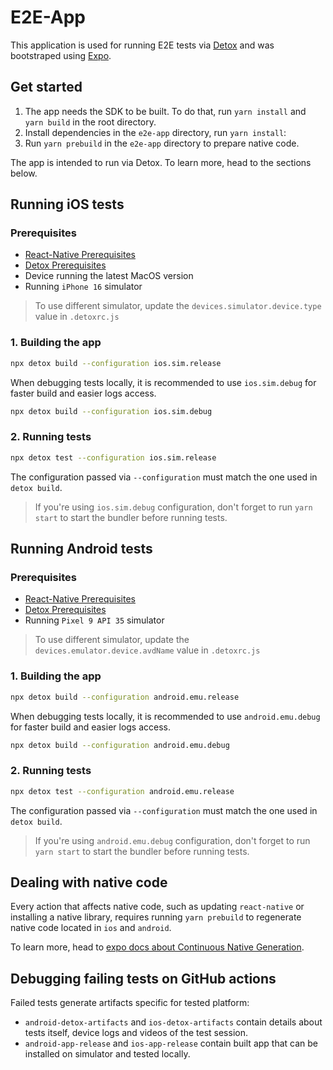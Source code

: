 # E2E-App

This application is used for running E2E tests via [Detox](https://github.com/wix/Detox)
and was bootstraped using [Expo](https://expo.dev).

## Get started

1. The app needs the SDK to be built. To do that, run `yarn install` and `yarn build` in the root directory.
2. Install dependencies in the `e2e-app` directory, run `yarn install`:
3. Run `yarn prebuild` in the `e2e-app` directory to prepare native code.

The app is intended to run via Detox. To learn more, head to the sections below.

## Running iOS tests

### Prerequisites
- [React-Native Prerequisites](https://reactnative.dev/docs/next/set-up-your-environment?platform=ios)
- [Detox Prerequisites](https://wix.github.io/Detox/docs/introduction/environment-setup)
- Device running the latest MacOS version
- Running `iPhone 16` simulator

> To use different simulator, update the `devices.simulator.device.type` value in `.detoxrc.js`

### 1. Building the app
```bash
npx detox build --configuration ios.sim.release
```
When debugging tests locally, it is recommended to use `ios.sim.debug` for faster build and easier logs access.
```bash
npx detox build --configuration ios.sim.debug
```

### 2. Running tests
```bash
npx detox test --configuration ios.sim.release
```

The configuration passed via `--configuration` must match the one used in `detox build`.

> If you're using `ios.sim.debug` configuration, don't forget to run `yarn start` to start the bundler before running tests.

## Running Android tests

### Prerequisites
- [React-Native Prerequisites](https://reactnative.dev/docs/next/set-up-your-environment?platform=android)
- [Detox Prerequisites](https://wix.github.io/Detox/docs/introduction/environment-setup)
- Running `Pixel 9 API 35` simulator

> To use different simulator, update the `devices.emulator.device.avdName` value in `.detoxrc.js`

### 1. Building the app
```bash
npx detox build --configuration android.emu.release
```
When debugging tests locally, it is recommended to use `android.emu.debug` for faster build and easier logs access.
```bash
npx detox build --configuration android.emu.debug
```

### 2. Running tests
```bash
npx detox test --configuration android.emu.release
```

The configuration passed via `--configuration` must match the one used in `detox build`.

> If you're using `android.emu.debug` configuration, don't forget to run `yarn start` to start the bundler before running tests.

## Dealing with native code

Every action that affects native code, such as updating `react-native` or installing a native library, requires running `yarn prebuild` to regenerate native code located in `ios` and `android`.

To learn more, head to [expo docs about Continuous Native Generation](https://docs.expo.dev/workflow/continuous-native-generation/#cng-in-react-native-apps).

## Debugging failing tests on GitHub actions

Failed tests generate artifacts specific for tested platform:
- `android-detox-artifacts` and `ios-detox-artifacts` contain details about tests itself, device logs and videos of the test session.
- `android-app-release` and `ios-app-release` contain built app that can be installed on simulator and tested locally.
